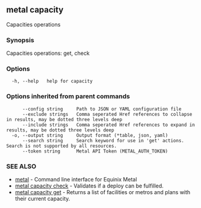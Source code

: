 ## metal capacity

Capacities operations

### Synopsis

Capacities operations: get, check

### Options

```
  -h, --help   help for capacity
```

### Options inherited from parent commands

```
      --config string     Path to JSON or YAML configuration file
      --exclude strings   Comma seperated Href references to collapse in results, may be dotted three levels deep
      --include strings   Comma seperated Href references to expand in results, may be dotted three levels deep
  -o, --output string     Output format (*table, json, yaml)
      --search string     Search keyword for use in 'get' actions. Search is not supported by all resources.
      --token string      Metal API Token (METAL_AUTH_TOKEN)
```

### SEE ALSO

* [metal](metal.md)	 - Command line interface for Equinix Metal
* [metal capacity check](metal_capacity_check.md)	 - Validates if a deploy can be fulfilled.
* [metal capacity get](metal_capacity_get.md)	 - Returns a list of facilities or metros and plans with their current capacity.

